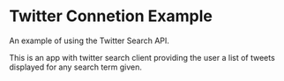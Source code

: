 # Twitter Connetion Example

An example of using the Twitter Search API.

This is an app with twitter search client providing the user a list of tweets displayed for any search term given.
